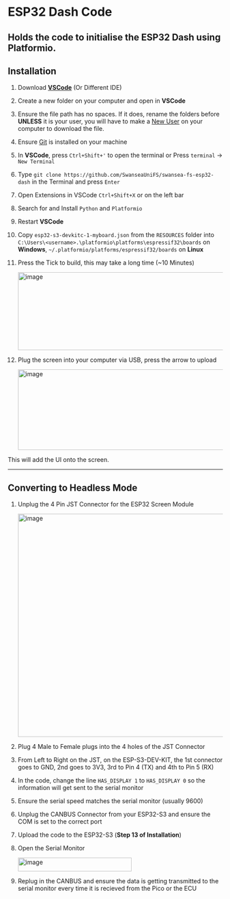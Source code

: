 # ESP32 Dash Code

Holds the code to initialise the ESP32 Dash using Platformio.
---

## Installation

1. Download [**VSCode**](https://code.visualstudio.com/download) (Or Different IDE) 
2. Create a new folder on your computer and open in **VSCode**
3. Ensure the file path has no spaces. If it does, rename the folders before **UNLESS** it is your user, you will have to make a [New User](https://support.microsoft.com/en-gb/windows/manage-user-accounts-in-windows-104dc19f-6430-4b49-6a2b-e4dbd1dcdf32) on your computer to download the file.
4. Ensure [Git](https://git-scm.com/downloads) is installed on your machine
5. In **VSCode**, press `Ctrl+Shift+'` to open the terminal or Press `terminal` -> `New Terminal`
6. Type `git clone https://github.com/SwanseaUniFS/swansea-fs-esp32-dash` in the Terminal and press `Enter`
7. Open Extensions in VSCode `Ctrl+Shift+X` or on the left bar
8. Search for and Install `Python` and `Platformio`
9. Restart **VSCode**
10. Copy `esp32-s3-devkitc-1-myboard.json` from the `RESOURCES` folder into `C:\Users\<username>.\platformio\platforms\espressif32\boards` on **Windows**, `~/.platformio/platforms/espressif32/boards` on **Linux** 
11. Press the Tick to build, this may take a long time (~10 Minutes)
    
    <img width="733" height="182" alt="image" src="https://github.com/user-attachments/assets/2046deda-909c-4f4a-a59f-d3690f1d3e90" />


    
13. Plug the screen into your computer via USB, press the arrow to upload
    
    <img width="733" height="188" alt="image" src="https://github.com/user-attachments/assets/fcc67ed0-491a-4e67-9276-9402f80b766e" />
    

This will add the UI onto the screen.

---

## Converting to Headless Mode

1. Unplug the 4 Pin JST Connector for the ESP32 Screen Module
   
   <img width="521" height="521" alt="image" src="https://github.com/user-attachments/assets/217d4a04-f396-4bb4-be5c-fb3ca4b260d0" />
3. Plug 4 Male to Female plugs into the 4 holes of the JST Connector
4. From Left to Right on the JST, on the ESP-S3-DEV-KIT, the 1st connector goes to GND, 2nd goes to 3V3, 3rd to Pin 4 (TX) and 4th to Pin 5 (RX)
5. In the code, change the line `HAS_DISPLAY 1` to `HAS_DISPLAY 0` so the information will get sent to the serial monitor
6. Ensure the serial speed matches the serial monitor (usually 9600)
7. Unplug the CANBUS Connector from your ESP32-S3 and ensure the COM is set to the correct port
8. Upload the code to the ESP32-S3 (**Step 13 of Installation**)
9. Open the Serial Monitor
    
   <img width="266" height="32" alt="image" src="https://github.com/user-attachments/assets/4b883b25-4544-479a-8f16-20b6189bcf22" />
11. Replug in the CANBUS and ensure the data is getting transmitted to the serial monitor every time it is recieved from the Pico or the ECU 


